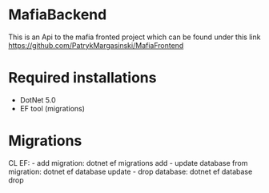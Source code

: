# MafiaBackend

This is an Api to the mafia fronted project which can be found under this link https://github.com/PatrykMargasinski/MafiaFrontend

# Required installations

- DotNet 5.0
- EF tool (migrations)

# Migrations

CL EF:
    - add migration: dotnet ef migrations add <name>
    - update database from migration: dotnet ef database update
    - drop database: dotnet ef database drop